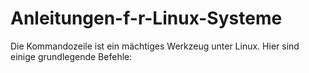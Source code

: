 # Anleitungen-f-r-Linux-Systeme
Die Kommandozeile ist ein mächtiges Werkzeug unter Linux. Hier sind einige grundlegende Befehle:
